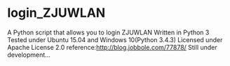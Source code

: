 # login_ZJUWLAN
A Python script that allows you to login ZJUWLAN
Written in Python 3 
Tested under Ubuntu 15.04 and Windows 10(Python 3.4.3)
Licensed under Apache License 2.0
reference:http://blog.jobbole.com/77878/
Still under development...

